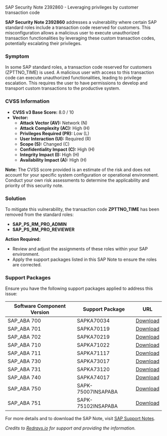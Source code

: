 SAP Security Note 2392860 - Leveraging privileges by customer transaction code

**SAP Security Note 2392860** addresses a vulnerability where certain SAP standard roles include a transaction code reserved for customers. This misconfiguration allows a malicious user to execute unauthorized transaction functionalities by leveraging these custom transaction codes, potentially escalating their privileges.

### **Symptom**
In some SAP standard roles, a transaction code reserved for customers (ZPTTNO_TIME) is used. A malicious user with access to this transaction code can execute unauthorized functionalities, leading to privilege escalation. This requires the user to have permissions to develop and transport custom transactions to the productive system.

### **CVSS Information**
- **CVSS v3 Base Score:** 8.0 / 10
- **Vector:** 
  - **Attack Vector (AV):** Network (N)
  - **Attack Complexity (AC):** High (H)
  - **Privileges Required (PR):** Low (L)
  - **User Interaction (UI):** Required (R)
  - **Scope (S):** Changed (C)
  - **Confidentiality Impact (C):** High (H)
  - **Integrity Impact (I):** High (H)
  - **Availability Impact (A):** High (H)

**Note:** The CVSS score provided is an estimate of the risk and does not account for your specific system configuration or operational environment. Conduct your own risk assessments to determine the applicability and priority of this security note.

### **Solution**
To mitigate this vulnerability, the transaction code **ZPTTNO_TIME** has been removed from the standard roles:
- **SAP_PS_RM_PRO_ADMIN**
- **SAP_PS_RM_PRO_REVIEWER**

**Action Required:**
- Review and adjust the assignments of these roles within your SAP environment.
- Apply the support packages listed in this SAP Note to ensure the roles are corrected.

### **Support Packages**
Ensure you have the following support packages applied to address this issue:

| Software Component Version | Support Package         | URL                                                             |
|----------------------------|-------------------------|-----------------------------------------------------------------|
| SAP_ABA 700                | SAPKA70034              | [Download](https://me.sap.com/supportpackage/SAPKA70034)        |
| SAP_ABA 701                | SAPKA70119              | [Download](https://me.sap.com/supportpackage/SAPKA70119)        |
| SAP_ABA 702                | SAPKA70219              | [Download](https://me.sap.com/supportpackage/SAPKA70219)        |
| SAP_ABA 710                | SAPKA71022              | [Download](https://me.sap.com/supportpackage/SAPKA71022)        |
| SAP_ABA 711                | SAPKA71117              | [Download](https://me.sap.com/supportpackage/SAPKA71117)        |
| SAP_ABA 730                | SAPKA73017              | [Download](https://me.sap.com/supportpackage/SAPKA73017)        |
| SAP_ABA 731                | SAPKA73120              | [Download](https://me.sap.com/supportpackage/SAPKA73120)        |
| SAP_ABA 740                | SAPKA74017              | [Download](https://me.sap.com/supportpackage/SAPKA74017)        |
| SAP_ABA 750                | SAPK-75007INSAPABA      | [Download](https://me.sap.com/supportpackage/SAPK-75007INSAPABA)|
| SAP_ABA 751                | SAPK-75102INSAPABA      | [Download](https://me.sap.com/supportpackage/SAPK-75102INSAPABA)|

For more details and to download the SAP Note, visit [SAP Support Notes](https://me.sap.com/notes/2392860).

*Credits to [Redrays.io](https://redrays.io) for support and providing the information.*